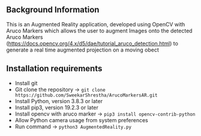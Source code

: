 Background Information
--------------------------
This is an Augmented Reality application, developed using OpenCV with Aruco Markers which allows the user to augment Images onto the detected Aruco Markers (https://docs.opencv.org/4.x/d5/dae/tutorial_aruco_detection.html) to generate a real time augmented projection on a moving obect

Installation requirements
--------------------------
- Install git
- Git clone the repository -> `git clone https://github.com/SweekarShrestha/ArucoMarkersAR.git`
- Install Python, version 3.8.3 or later
- Install pip3, version 19.2.3 or later
- Install opencv with aruco marker -> `pip3 install opencv-contrib-python`
- Allow Python camera usage from system preferences 
- Run command -> `python3 AugmentedReality.py`
